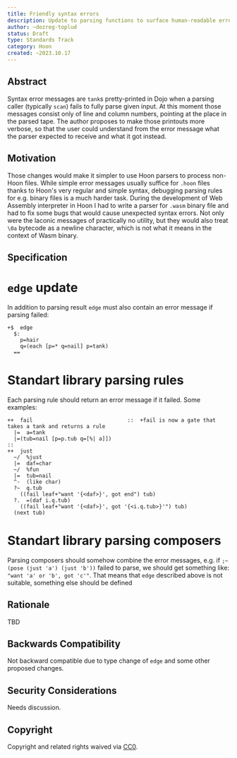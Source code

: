 ```yaml
---
title: Friendly syntax errors
description: Update to parsing functions to surface human-readable errors to the user
author: ~dozreg-toplud
status: Draft
type: Standards Track
category: Hoon
created: ~2023.10.17
---
```


<!--
  READ [UIP-1](./UIPs/UIP-0001.md) BEFORE USING THIS TEMPLATE!

  This is the suggested template for new UIPs. After you have filled in the requisite fields, please delete these comments.

  Note that an UIP number will be assigned by an editor. When opening a pull request to submit your UIP, please use an abbreviated title in the filename, `eip-draft_title_abbrev.md`.

  The title should be 44 characters or less. It should not repeat the UIP number in title, irrespective of the category.

  TODO: Remove this comment before submitting
-->

## Abstract

Syntax error messages are `tank`s pretty-printed in Dojo when a parsing caller (typically `scan`) fails to fully parse given input. At this moment those messages consist only of line and column numbers, pointing at the place in the parsed tape. The author proposes to make those printouts more verbose, so that the user could understand from the error message what the parser expected to receive and what it got instead.

## Motivation

Those changes would make it simpler to use Hoon parsers to process non-Hoon files. While simple error messages usually suffice for `.hoon` files thanks to Hoon's very regular and simple syntax, debugging parsing rules for e.g. binary files is a much harder task. During the development of Web Assembly interpreter in Hoon I had to write a parser for `.wasm` binary file and had to fix some bugs that would cause unexpected syntax errors. Not only were the laconic messages of practically no utility, but they would also treat `\0a` bytecode as a newline character, which is not what it means in the context of Wasm binary.

## Specification

# `edge` update

In addition to parsing result `edge` must also contain an error message if parsing failed:
```
+$  edge
  $:
    p=hair
    q=(each [p=* q=nail] p=tank)
  ==
```

# Standart library parsing rules

Each parsing rule should return an error message if it failed. Some examples:
```
++  fail                              ::  +fail is now a gate that takes a tank and returns a rule
  |=  a=tank
  |=(tub=nail [p=p.tub q=[%| a]])
::
++  just
  ~/  %just
  |=  daf=char
  ~/  %fun
  |=  tub=nail
  ^-  (like char)
  ?~  q.tub
    ((fail leaf+"want '{<daf>}', got end") tub)
  ?.  =(daf i.q.tub)
    ((fail leaf+"want '{<daf>}', got '{<i.q.tub>}'") tub)
  (next tub)
```

# Standart library parsing composers

Parsing composers should somehow combine the error messages, e.g. if `;~(pose (just 'a') (just 'b'))` failed to parse, we should get something like: `"want 'a' or 'b', got 'c'"`. That means that `edge` described above is not suitable, something else should be defined

## Rationale

<!--
  The rationale fleshes out the specification by describing what motivated the design and why particular design decisions were made. It should describe alternate designs that were considered and related work.

  The current placeholder is acceptable for a draft.

  TODO: Remove this comment before submitting
-->

TBD

## Backwards Compatibility

<!--

  This section is optional.

  All UIPs that introduce backwards incompatibilities must include a section describing these incompatibilities and their consequences. The UIP must explain how the author proposes to deal with these incompatibilities, and how developers can migrate the applications. This section may be omitted if the proposal does not introduce any backwards incompatibilities, but this section must be included if backward incompatibilities exist.

  The current placeholder is acceptable for a draft.

  TODO: Remove this comment before submitting
-->

Not backward compatible due to type change of `edge` and some other proposed changes.


## Security Considerations

<!--

  UIPs SHOULD contain a section that discusses the security implications/considerations relevant to the proposed change. Include information that might be important for security discussions, surfaces risks and can be used throughout the life-cycle of the proposal. E.g. include security-relevant design decisions, concerns, important discussions, implementation-specific guidance and pitfalls, an outline of threats and risks and how they are being addressed.

  The current placeholder is acceptable for a draft.

  TODO: Remove this comment before submitting
-->

Needs discussion.

## Copyright

Copyright and related rights waived via [CC0](../LICENSE.md).
